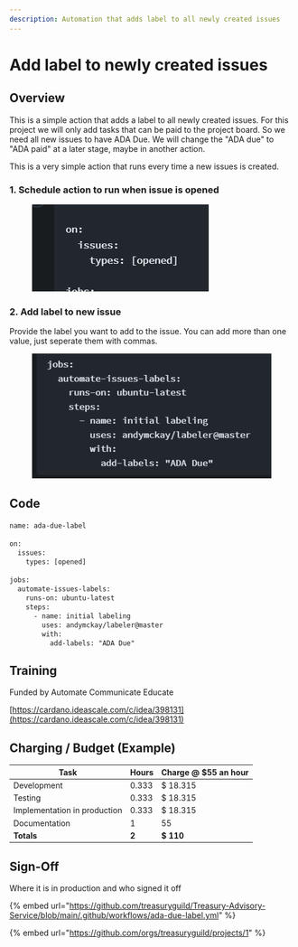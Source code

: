 ```yaml
---
description: Automation that adds label to all newly created issues
---
```


# Add label to newly created issues

## Overview

This is a simple action that adds a label to all newly created issues. For this project we will only add tasks that can be paid to the project board. So we need all new issues to have ADA Due. We will change the "ADA due" to "ADA paid" at a later stage, maybe in another action.

This is a very simple action that runs every time a new issues is created.&#x20;

### 1. Schedule action to run when issue is opened

<figure><img src="../../.gitbook/assets/image_2022-09-21_110621267.png" alt=""><figcaption></figcaption></figure>

### 2. Add label to new issue

Provide the label you want to add to the issue. You can add more than one value, just seperate them with commas.&#x20;

<figure><img src="../../.gitbook/assets/image_2022-09-21_110832899.png" alt=""><figcaption></figcaption></figure>

## Code

```
name: ada-due-label

on:
  issues:
    types: [opened]

jobs:
  automate-issues-labels:
    runs-on: ubuntu-latest
    steps:
      - name: initial labeling
        uses: andymckay/labeler@master
        with:
          add-labels: "ADA Due"
```

## Training

Funded by Automate Communicate Educate

[https://cardano.ideascale.com/c/idea/398131](https://cardano.ideascale.com/c/idea/398131)

## Charging / Budget (Example)

| Task                         | Hours | Charge @ $55 an hour |
| ---------------------------- | ----- | -------------------- |
| Development                  | 0.333 | $ 18.315             |
| Testing                      | 0.333 | $ 18.315             |
| Implementation in production | 0.333 | $ 18.315             |
| Documentation                | 1     | 55                   |
| **Totals**                   | **2** | **$ 110**            |

## Sign-Off

Where it is in production and who signed it off

{% embed url="https://github.com/treasuryguild/Treasury-Advisory-Service/blob/main/.github/workflows/ada-due-label.yml" %}

{% embed url="https://github.com/orgs/treasuryguild/projects/1" %}
